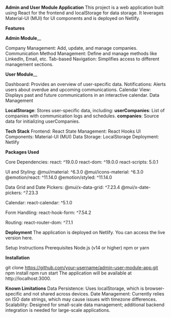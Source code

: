 **Admin and User Module Application**
This project is a web application built using React for the frontend and localStorage for data storage. It leverages Material-UI (MUI) for UI components and is deployed on Netlify.

**Features**

**Admin Module**__

Company Management: Add, update, and manage companies.
Communication Method Management: Define and manage methods like LinkedIn, Email, etc.
Tab-based Navigation: Simplifies access to different management sections.

**User Module**__

Dashboard: Provides an overview of user-specific data.
Notifications: Alerts users about overdue and upcoming communications.
Calendar View: Displays past and future communications in an interactive calendar.
Data Management

**LocalStorage**: Stores user-specific data, including:
**userCompanies**: List of companies with communication logs and schedules.
**companies**: Source data for initializing userCompanies.

**Tech Stack**
Frontend: React
State Management: React Hooks
UI Components: Material-UI (MUI)
Data Storage: LocalStorage
Deployment: Netlify

**Packages Used**

Core Dependencies:
react: ^19.0.0
react-dom: ^19.0.0
react-scripts: 5.0.1

UI and Styling:
@mui/material: ^6.3.0
@mui/icons-material: ^6.3.0
@emotion/react: ^11.14.0
@emotion/styled: ^11.14.0

Data Grid and Date Pickers:
@mui/x-data-grid: ^7.23.4
@mui/x-date-pickers: ^7.23.3

Calendar:
react-calendar: ^5.1.0

Form Handling:
react-hook-form: ^7.54.2

Routing:
react-router-dom: ^7.1.1

**Deployment**
The application is deployed on Netlify. You can access the live version here.

Setup Instructions
Prerequisites
Node.js (v14 or higher)
npm or yarn

**Installation**

git clone https://github.com/your-username/admin-user-module-app.git
npm install
npm run start
The application will be available at http://localhost:3000.

**Known Limitations**
Data Persistence: Uses localStorage, which is browser-specific and not shared across devices.
Date Management: Currently relies on ISO date strings, which may cause issues with timezone differences.
Scalability: Designed for small-scale data management; additional backend integration is needed for large-scale applications.

